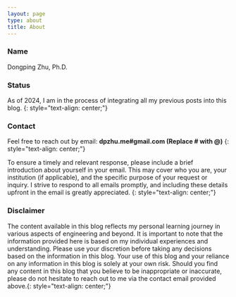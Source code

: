 ```yaml
---
layout: page
type: about
title: About
---
```


### Name

Dongping Zhu, Ph.D.

### Status

As of 2024, I am in the process of integrating all my previous posts into this blog. {: style="text-align: center;"}

### Contact

Feel free to reach out by email: **dpzhu.me#gmail.com (Replace # with @)** {: style="text-align: center;"}

To ensure a timely and relevant response, please include a brief introduction about yourself in your email. This may cover who you are, your institution (if applicable), and the specific purpose of your request or inquiry. I strive to respond to all emails promptly, and including these details upfront in the email is greatly appreciated. {: style="text-align: center;"}

### Disclaimer

The content available in this blog reflects my personal learning journey in various aspects of engineering and beyond. It is important to note that the information provided here is based on my individual experiences and understanding. Please use your discretion before taking any decisions based on the information in this blog. Your use of this blog and your reliance on any information in this blog is solely at your own risk. Should you find any content in this blog that you believe to be inappropriate or inaccurate, please do not hesitate to reach out to me via the contact email provided above.{: style="text-align: center;"}